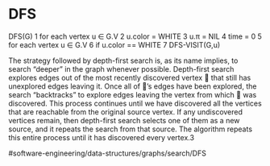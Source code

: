# DFS
DFS(G) 
1 for each vertex u ∈ G.V 
2   u.color = WHITE 
3   u.π  = NIL 
4 time = 0 
5 for each vertex u ∈ G.V 
6   if u.color == WHITE 
7     DFS-VISIT(G,u)


The strategy followed by depth-first search is, as its name implies, to search “deeper” in the graph whenever possible. Depth-first search explores edges out of the most recently discovered vertex  that still has unexplored edges leaving it. Once all of ’s edges have been explored, the search “backtracks” to explore edges leaving the vertex from which  was discovered. This process continues until we have discovered all the vertices that are reachable from the original source vertex. If any undiscovered vertices remain, then depth-first search selects one of them as a new source, and it repeats the search from that source. The algorithm repeats this entire process until it has discovered every vertex.3



#software-engineering/data-structures/graphs/search/DFS
